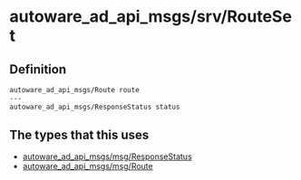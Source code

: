 # autoware_ad_api_msgs/srv/RouteSet

## Definition

```txt
autoware_ad_api_msgs/Route route
---
autoware_ad_api_msgs/ResponseStatus status
```

## The types that this uses

- [autoware_ad_api_msgs/msg/ResponseStatus](../../autoware_ad_api_msgs/msg/response_status.md)
- [autoware_ad_api_msgs/msg/Route](../../autoware_ad_api_msgs/msg/route.md)
